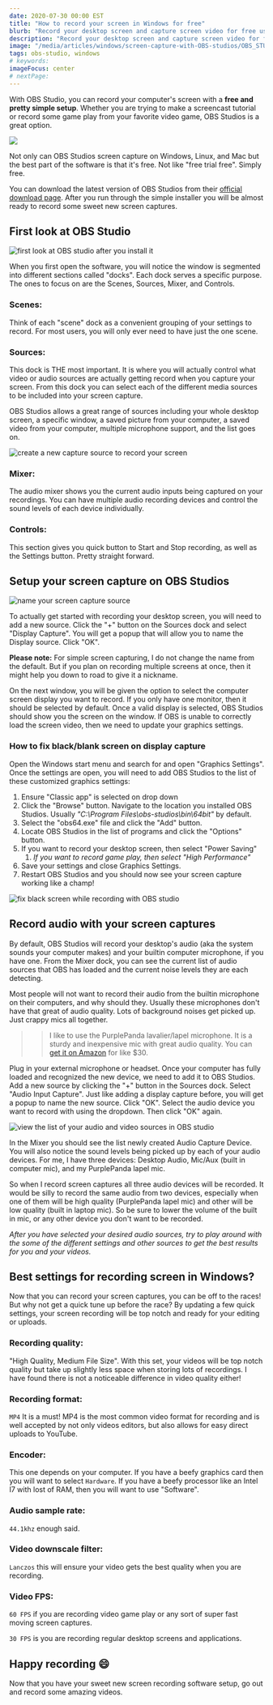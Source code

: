 ```yaml
---
date: 2020-07-30 00:00 EST
title: "How to record your screen in Windows for free"
blurb: "Record your desktop screen and capture screen video for free using OBS Studio."
description: "Record your desktop screen and capture screen video for free using OBS Studio. This free software is cross platform and works on Windows, Linux, or Mac."
image: "/media/articles/windows/screen-capture-with-OBS-studios/OBS_STUDIOS-featured.png"
tags: obs-studio, windows
# keywords:
imageFocus: center
# nextPage:
---
```


With OBS Studio, you can record your computer's screen with a **free and pretty simple setup**. Whether you are trying to make a screencast tutorial or record some game play from your favorite video game, OBS Studios is a great option.

![](/media/articles/windows/screen-capture-with-OBS-studios/OBS_STUDIOS-featured.png)

Not only can OBS Studios screen capture on Windows, Linux, and Mac but the best part of the software is that it's free. Not like "free trial free". Simply free.

You can download the latest version of OBS Studios from their [official download page](https://obsproject.com/downloa). After you run through the simple installer you will be almost ready to record some sweet new screen captures.

## First look at OBS Studio

![first look at OBS studio after you install it](/media/articles/windows/screen-capture-with-OBS-studios/OBS_STUDIOS-initial-screen.png)

When you first open the software, you will notice the window is segmented into different sections called "docks". Each dock serves a specific purpose. The ones to focus on are the Scenes, Sources, Mixer, and Controls.

### Scenes:

Think of each "scene" dock as a convenient grouping of your settings to record. For most users, you will only ever need to have just the one scene.

### Sources:

This dock is THE most important. It is where you will actually control what video or audio sources are actually getting record when you capture your screen. From this dock you can select each of the different media sources to be included into your screen capture.

OBS Studios allows a great range of sources including your whole desktop screen, a specific window, a saved picture from your computer, a saved video from your computer, multiple microphone support, and the list goes on.

![create a new capture source to record your screen](/media/articles/windows/screen-capture-with-OBS-studios/OBS_STUDIOS-sources-list.png)

### Mixer:

The audio mixer shows you the current audio inputs being captured on your recordings. You can have multiple audio recording devices and control the sound levels of each device individually.

### Controls:

This section gives you quick button to Start and Stop recording, as well as the Settings button. Pretty straight forward.

## Setup your screen capture on OBS Studios

![name your screen capture source](/media/articles/windows/screen-capture-with-OBS-studios/OBS_STUDIOS-add-new-display-capture-popup.png)

To actually get started with recording your desktop screen, you will need to add a new source. Click the "+" button on the Sources dock and select "Display Capture". You will get a popup that will allow you to name the Display source. Click "OK".

**Please note:** For simple screen capturing, I do not change the name from the default. But if you plan on recording multiple screens at once, then it might help you down to road to give it a nickname.

On the next window, you will be given the option to select the computer screen display you want to record. If you only have one monitor, then it should be selected by default. Once a valid display is selected, OBS Studios should show you the screen on the window. If OBS is unable to correctly load the screen video, then we need to update your graphics settings.

### How to fix black/blank screen on display capture

Open the Windows start menu and search for and open "Graphics Settings". Once the settings are open, you will need to add OBS Studios to the list of these customized graphics settings:

1. Ensure "Classic app" is selected on drop down
2. Click the "Browse" button. Navigate to the location you installed OBS Studios. Usually _"C:\Program Files\obs-studios\bin\64bit\"_ by default.
3. Select the "obs64.exe" file and click the "Add" button.
4. Locate OBS Studios in the list of programs and click the "Options" button.
5. If you want to record your desktop screen, then select "Power Saving"
   1. _If you want to record game play, then select "High Performance"_
6. Save your settings and close Graphics Settings.
7. Restart OBS Studios and you should now see your screen capture working like a champ!

![fix black screen while recording with OBS studio](/media/articles/windows/screen-capture-with-OBS-studios/OBS_STUDIOS-graphics-settings-update.png)

## Record audio with your screen captures

By default, OBS Studios will record your desktop's audio (aka the system sounds your computer makes) and your builtin computer microphone, if you have one. From the Mixer dock, you can see the current list of audio sources that OBS has loaded and the current noise levels they are each detecting.

Most people will not want to record their audio from the builtin microphone on their computers, and why should they. Usually these microphones don't have that great of audio quality. Lots of background noises get picked up. Just crappy mics all together.

> > I like to use the PurplePanda lavalier/lapel microphone. It is a sturdy and inexpensive mic with great audio quality. You can [get it on Amazon](https://amzn.to/39sj7uW) for like $30.

Plug in your external microphone or headset. Once your computer has fully loaded and recognized the new device, we need to add it to OBS Studios. Add a new source by clicking the "+" button in the Sources dock. Select "Audio Input Capture". Just like adding a display capture before, you will get a popup to name the new source. Click "OK". Select the audio device you want to record with using the dropdown. Then click "OK" again.

![view the list of your audio and video sources in OBS studio](/media/articles/windows/screen-capture-with-OBS-studios/OBS_STUDIOS-audio-sources-and-mixer.png)

In the Mixer you should see the list newly created Audio Capture Device. You will also notice the sound levels being picked up by each of your audio devices. For me, I have three devices: Desktop Audio, Mic/Aux (built in computer mic), and my PurplePanda lapel mic.

So when I record screen captures all three audio devices will be recorded. It would be silly to record the same audio from two devices, especially when one of them will be high quality (PurplePanda lapel mic) and other will be low quality (built in laptop mic). So be sure to lower the volume of the built in mic, or any other device you don't want to be recorded.

_After you have selected your desired audio sources, try to play around with the some of the different settings and other sources to get the best results for you and your videos._

## Best settings for recording screen in Windows?

Now that you can record your screen captures, you can be off to the races! But why not get a quick tune up before the race? By updating a few quick settings, your screen recording will be top notch and ready for your editing or uploads.

### Recording quality:

"High Quality, Medium File Size". With this set, your videos will be top notch quality but take up slightly less space when storing lots of recordings. I have found there is not a noticeable difference in video quality either!

### Recording format:

`MP4` It is a must! MP4 is the most common video format for recording and is well accepted by not only videos editors, but also allows for easy direct uploads to YouTube.

### Encoder:

This one depends on your computer. If you have a beefy graphics card then you will want to select `Hardware`. If you have a beefy processor like an Intel I7 with lost of RAM, then you will want to use "Software".

### Audio sample rate:

`44.1khz` enough said.

### Video downscale filter:

`Lanczos` this will ensure your video gets the best quality when you are recording.

### Video FPS:

`60 FPS` if you are recording video game play or any sort of super fast moving screen captures.

`30 FPS` is you are recording regular desktop screens and applications.

## Happy recording 😄

Now that you have your sweet new screen recording software setup, go out and record some amazing videos.
